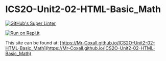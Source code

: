 # ICS2O-Unit2-02-HTML-Basic_Math
[![GitHub's Super Linter](https://github.com/Mr-Coxall/ICS2O-Unit2-02-HTML-Basic_Math/workflows/GitHub's%20Super%20Linter/badge.svg)](https://github.com/Mr-Coxall/ICS2O-Unit2-02-HTML-Basic_Math/actions)

[![Run on Repl.it](https://repl.it/badge/github/Mr-Coxall/ICS2O-Unit2-02-HTML-Basic_Math)](https://repl.it/github/Mr-Coxall/ICS2O-Unit2-02-HTML-Basic_Math)

This site can be found at: [https://Mr-Coxall.github.io/ICS2O-Unit2-02-HTML-Basic_Math](https://Mr-Coxall.github.io/ICS2O-Unit2-02-HTML-Basic_Math)